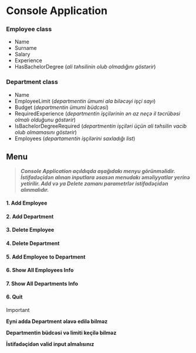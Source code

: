 # Console Application

### Employee class
- Name
- Surname
- Salary
- Experience
- HasBachelorDegree (_ali təhsilinin olub olmadığını göstərir_)

### Department class
- Name
- EmployeeLimit (_departmentin ümumi ala biləcəyi işçi sayı_)
- Budget (_departmentin ümumi büdcəsi_)
- RequiredExperience (_departmentin işçilərinin ən az neçə il təcrübəsi olmalı olduğunu göstərir_)
- IsBachelorDegreeRequired (_departmentin işçiləri üçün ali təhsilin vacib olub olmamasını göstərir_)
- Employees (_departamentin işçilərini saxladığı list_)


## Menu 
> ***Console Application açıldıqda aşağıdakı menyu görünməlidir. İstifadəçidən alınan inputlara əsasən menudakı əməliyyatlar yerinə yetirilir. Add və ya Delete zamanı parametrlər istifadəçidən alınmalıdır.***  
#### 1. Add Employee
#### 2. Add Department
#### 3. Delete Employee
#### 4. Delete Department 
#### 5. Add Employee to Department
#### 6. Show All Employees Info
#### 7. Show All Departments Info
#### 6. Quit

> [!IMPORTANT]
> **Eyni adda Department əlavə edilə bilməz**
>
> **Departmentin büdcəsi və limiti keçilə bilməz**
>
> **İstifadəçidən valid input almalısınız**
